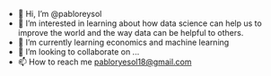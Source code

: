 - 👋 Hi, I’m @pabloreysol
- 👀 I’m interested in learning about how data science can help us to improve the world and the way data can be helpful to others.
- 🌱 I’m currently learning economics and machine learning
- 💞️ I’m looking to collaborate on ...
- 📫 How to reach me pabloryesol18@gmail.com

<!---
pabloreysol/pabloreysol is a ✨ special ✨ repository because its `README.md` (this file) appears on your GitHub profile.
You can click the Preview link to take a look at your changes.
--->
